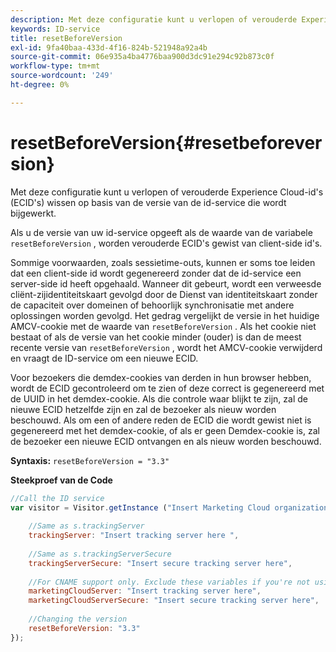 ```yaml
---
description: Met deze configuratie kunt u verlopen of verouderde Experience Cloud-id's (ECID's) wissen op basis van de versie van de id-service die wordt bijgewerkt.
keywords: ID-service
title: resetBeforeVersion
exl-id: 9fa40baa-433d-4f16-824b-521948a92a4b
source-git-commit: 06e935a4ba4776baa900d3dc91e294c92b873c0f
workflow-type: tm+mt
source-wordcount: '249'
ht-degree: 0%

---
```


# resetBeforeVersion{#resetbeforeversion}

Met deze configuratie kunt u verlopen of verouderde Experience Cloud-id&#39;s (ECID&#39;s) wissen op basis van de versie van de id-service die wordt bijgewerkt.

Als u de versie van uw id-service opgeeft als de waarde van de variabele `resetBeforeVersion` , worden verouderde ECID&#39;s gewist van client-side id&#39;s.

Sommige voorwaarden, zoals sessietime-outs, kunnen er soms toe leiden dat een client-side id wordt gegenereerd zonder dat de id-service een server-side id heeft opgehaald. Wanneer dit gebeurt, wordt een verweesde cliënt-zijidentiteitskaart gevolgd door de Dienst van identiteitskaart zonder de capaciteit over domeinen of behoorlijk synchronisatie met andere oplossingen worden gevolgd. Het gedrag vergelijkt de versie in het huidige AMCV-cookie met de waarde van `resetBeforeVersion` . Als het cookie niet bestaat of als de versie van het cookie minder (ouder) is dan de meest recente versie van `resetBeforeVersion` , wordt het AMCV-cookie verwijderd en vraagt de ID-service om een nieuwe ECID.

Voor bezoekers die demdex-cookies van derden in hun browser hebben, wordt de ECID gecontroleerd om te zien of deze correct is gegenereerd met de UUID in het demdex-cookie. Als die controle waar blijkt te zijn, zal de nieuwe ECID hetzelfde zijn en zal de bezoeker als nieuw worden beschouwd. Als om een of andere reden de ECID die wordt gewist niet is gegenereerd met het demdex-cookie, of als er geen Demdex-cookie is, zal de bezoeker een nieuwe ECID ontvangen en als nieuw worden beschouwd.

**Syntaxis:** `resetBeforeVersion = "3.3"`

**Steekproef van de Code**

```js
//Call the ID service 
var visitor = Visitor.getInstance ("Insert Marketing Cloud organization ID here", { 
  
    //Same as s.trackingServer 
    trackingServer: "Insert tracking server here ", 
  
    //Same as s.trackingServerSecure 
    trackingServerSecure: "Insert secure tracking server here", 
  
    //For CNAME support only. Exclude these variables if you're not using CNAME 
    marketingCloudServer: "Insert tracking server here", 
    marketingCloudServerSecure: "Insert secure tracking server here", 
  
    //Changing the version 
    resetBeforeVersion: "3.3" 
});
```
